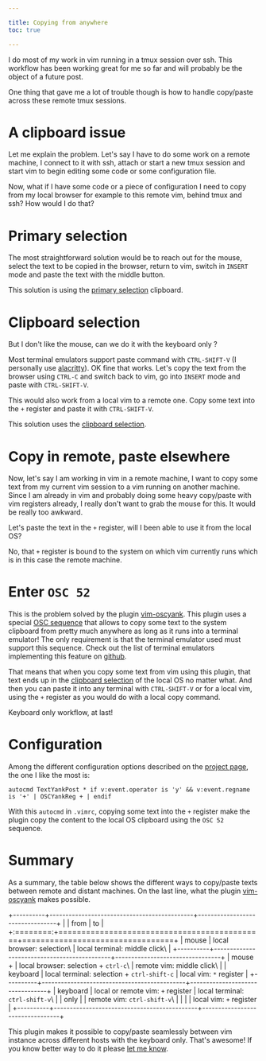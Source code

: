 ```yaml
---

title: Copying from anywhere
toc: true

---
```


I do most of my work in vim running in a tmux session over ssh. This workflow
has been working great for me so far and will probably be the object of a
future post.

One thing that gave me a lot of trouble though is how
to handle copy/paste across these remote tmux sessions.

# A clipboard issue

Let me explain the problem. Let's say I have to do some work on a remote
machine, I connect to it with ssh, attach or start a new tmux session and start
vim to begin editing some code or some configuration file.

Now, what if I have some code or a piece of configuration I need to copy from
my local browser for example to this remote vim, behind tmux and ssh? How would
I do that?

# Primary selection

The most straightforward solution would be to reach out for the mouse, select
the text to be copied in the browser, return to vim, switch in `INSERT` mode
and paste the text with the middle button.

This solution is using the [primary selection][clipboard] clipboard.

# Clipboard selection

But I don't like the mouse, can we do it with the keyboard only ?

Most terminal emulators support paste command with `CTRL-SHIFT-V` (I personally
use [alacritty](https://github.com/alacritty/alacritty)). OK fine that works.
Let's copy the text from the browser using `CTRL-C` and switch back to vim, go
into `INSERT` mode and paste with `CTRL-SHIFT-V`.

This would also work from a local vim to a remote one. Copy some text into the
`+` register and paste it with `CTRL-SHIFT-V`.

This solution uses the [clipboard selection][clipboard].

# Copy in remote, paste elsewhere

Now, let's say I am working in vim in a remote machine, I want to copy some
text from my current vim session to a vim running on another machine. Since I
am already in vim and probably doing some heavy copy/paste with vim registers
already, I really don't want to grab the mouse for this. It would be really too
awkward.

Let's paste the text in the `+` register, will I been able to use it from the
local OS?

No, that `+` register is bound to the system on which vim currently runs which
is in this case the remote machine.

# Enter `OSC 52`

This is the problem solved by the plugin [vim-oscyank]. This plugin uses a
special [OSC sequence](https://en.wikipedia.org/wiki/ANSI_escape_code) that
allows to copy some text to the system clipboard from pretty much anywhere as
long as it runs into a terminal emulator! The only requirement is that the
terminal emulator used must support this sequence. Check out the list of
terminal emulators implementing this feature on [github][vim-oscyank].

That means that when you copy some text from vim using this plugin, that text
ends up in the [clipboard selection][clipboard] of the local OS no matter what.
And then you can paste it into any terminal with `CTRL-SHIFT-V` or for a local
vim, using the `+` register as you would do with a local copy command.

Keyboard only workflow, at last!

# Configuration

Among the different configuration options described on the [project
page][vim-oscyank], the one I like the most is:

```vim
autocmd TextYankPost * if v:event.operator is 'y' && v:event.regname is '+' | OSCYankReg + | endif
```

With this `autocmd` in `.vimrc`, copying some text into the `+` register make
the plugin copy the content to the local OS clipboard using the `OSC 52`
sequence.

# Summary

As a summary, the table below shows the different ways to copy/paste texts
between remote and distant machines. On the last line, what the plugin
[vim-oscyank] makes possible.

+----------+---------------------------------------------+---------------------------------+
|          | from                                        | to                              |
+:========:+=============================================+=================================+
| mouse    | local browser: selection\                   | local terminal: middle click\   |
+----------+---------------------------------------------+---------------------------------+
| mouse +  | local browser: selection + `ctrl-c`\        | remote vim: middle click\       |
| keyboard | local terminal: selection + `ctrl-shift-c`  | local vim: `*` register         |
+----------+---------------------------------------------+---------------------------------+
| keyboard | local or remote vim: `+` register           | local terminal: `ctrl-shift-v`\ |
| only     |                                             | remote vim: `ctrl-shift-v`\     |
|          |                                             | local vim: `+` register         |
+----------+---------------------------------------------+---------------------------------+

This plugin makes it possible to copy/paste seamlessly between vim instance
across different hosts with the keyboard only. That's awesome! If you know
better way to do it please [let me know](/pages/contact.html).

[vim-oscyank]: https://github.com/ojroques/vim-oscyank
[clipboard]: https://specifications.freedesktop.org/clipboards-spec/clipboards-latest.txt
